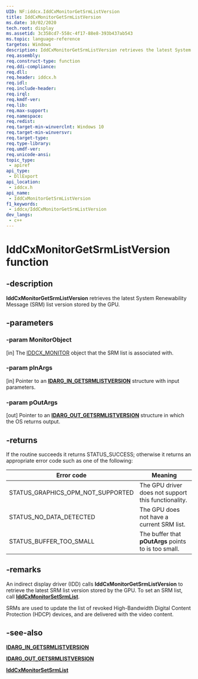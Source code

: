 ```yaml
---
UID: NF:iddcx.IddCxMonitorGetSrmListVersion
title: IddCxMonitorGetSrmListVersion
ms.date: 10/02/2020
tech.root: display
ms.assetid: 3c358cd7-558c-4f17-88e8-393b437ab543
ms.topic: language-reference
targetos: Windows
description: IddCxMonitorGetSrmListVersion retrieves the latest System Renewability Message (SRM) list version stored by the GPU.
req.assembly: 
req.construct-type: function
req.ddi-compliance: 
req.dll: 
req.header: iddcx.h
req.idl: 
req.include-header: 
req.irql: 
req.kmdf-ver: 
req.lib: 
req.max-support: 
req.namespace: 
req.redist: 
req.target-min-winverclnt: Windows 10
req.target-min-winversvr: 
req.target-type: 
req.type-library: 
req.umdf-ver: 
req.unicode-ansi: 
topic_type:
 - apiref
api_type:
 - DllExport
api_location:
 - iddcx.h
api_name:
 - IddCxMonitorGetSrmListVersion
f1_keywords:
 - iddcx/IddCxMonitorGetSrmListVersion
dev_langs:
 - c++
---
```


# IddCxMonitorGetSrmListVersion function

## -description

**IddCxMonitorGetSrmListVersion** retrieves the latest System Renewability Message (SRM) list version stored by the GPU.

## -parameters

### -param MonitorObject

[in] The [IDDCX_MONITOR](/windows-hardware/drivers/display/iddcx-objects) object that the SRM list is associated with.

### -param pInArgs

[in] Pointer to an [**IDARG_IN_GETSRMLISTVERSION**](ns-iddcx-idarg_in_getsrmlistversion.md) structure with input parameters.

### -param pOutArgs

[out] Pointer to an [**IDARG_OUT_GETSRMLISTVERSION**](ns-iddcx-idarg_out_getsrmlistversion.md) structure in which the OS returns output.

## -returns

If the routine succeeds it returns STATUS_SUCCESS; otherwise it returns an appropriate error code such as one of the following:

| Error code | Meaning |
| ---------- | ------- |
| STATUS_GRAPHICS_OPM_NOT_SUPPORTED | The GPU driver does not support this functionality. |
| STATUS_NO_DATA_DETECTED  | The GPU does not have a current SRM list. |
| STATUS_BUFFER_TOO_SMALL  | The buffer that **pOutArgs** points to is too small. |

## -remarks

An indirect display driver (IDD) calls **IddCxMonitorGetSrmListVersion** to retrieve the latest SRM list version stored by the GPU. To set an SRM list, call [**IddCxMonitorSetSrmList**](nf-iddcx-iddcxmonitorsetsrmlist.md).

SRMs are used to update the list of revoked High-Bandwidth Digital Content Protection (HDCP) devices, and are delivered with the video content.

## -see-also

[**IDARG_IN_GETSRMLISTVERSION**](ns-iddcx-idarg_in_getsrmlistversion.md)

[**IDARG_OUT_GETSRMLISTVERSION**](ns-iddcx-idarg_out_getsrmlistversion.md)

[**IddCxMonitorSetSrmList**](nf-iddcx-iddcxmonitorsetsrmlist.md)
